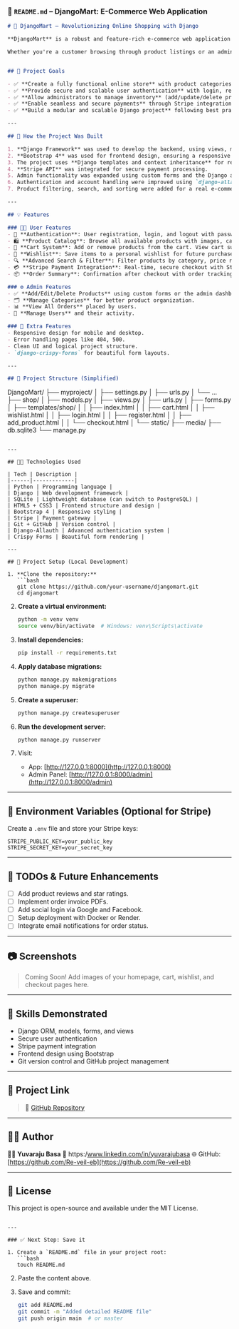

### 📄 `README.md` – DjangoMart: E-Commerce Web Application

```markdown
# 🛒 DjangoMart — Revolutionizing Online Shopping with Django

**DjangoMart** is a robust and feature-rich e-commerce web application built using the Django framework. The project replicates a real-world online store, offering users a seamless shopping experience and giving administrators full control over product management, orders, and user interactions.

Whether you're a customer browsing through product listings or an admin managing the backend, DjangoMart provides a responsive, secure, and intuitive interface for all.


## 🎯 Project Goals

- ✅ **Create a fully functional online store** with product categories, cart, wishlist, and payments.
- ✅ **Provide secure and scalable user authentication** with login, registration, and logout functionalities.
- ✅ **Allow administrators to manage inventory** (add/update/delete products) using Django's admin panel and custom forms.
- ✅ **Enable seamless and secure payments** through Stripe integration.
- ✅ **Build a modular and scalable Django project** following best practices in web development.

---

## 🔧 How the Project Was Built

1. **Django Framework** was used to develop the backend, using views, models, and forms for complete CRUD operations.
2. **Bootstrap 4** was used for frontend design, ensuring a responsive and modern UI.
3. The project uses **Django templates and context inheritance** for reusable and maintainable code.
4. **Stripe API** was integrated for secure payment processing.
5. Admin functionality was expanded using custom forms and the Django admin dashboard.
6. Authentication and account handling were improved using `django-allauth`.
7. Product filtering, search, and sorting were added for a real e-commerce-like experience.

---

## 💡 Features

### 🧑‍💻 User Features
- 🔐 **Authentication**: User registration, login, and logout with password validation.
- 🛍️ **Product Catalog**: Browse all available products with images, categories, price, and descriptions.
- 🛒 **Cart System**: Add or remove products from the cart. View cart summary and total cost.
- 💖 **Wishlist**: Save items to a personal wishlist for future purchase.
- 🔍 **Advanced Search & Filter**: Filter products by category, price range, and keyword search.
- 💳 **Stripe Payment Integration**: Real-time, secure checkout with Stripe.
- 📦 **Order Summary**: Confirmation after checkout with order tracking for users.

### ⚙️ Admin Features
- ✅ **Add/Edit/Delete Products** using custom forms or the admin dashboard.
- 🗂️ **Manage Categories** for better product organization.
- 📊 **View All Orders** placed by users.
- 👥 **Manage Users** and their activity.

### 🌟 Extra Features
- Responsive design for mobile and desktop.
- Error handling pages like 404, 500.
- Clean UI and logical project structure.
- `django-crispy-forms` for beautiful form layouts.

---

## 📁 Project Structure (Simplified)
```

DjangoMart/
├── myproject/
│   ├── settings.py
│   ├── urls.py
│   └── ...
├── shop/
│   ├── models.py
│   ├── views.py
│   ├── urls.py
│   ├── forms.py
│   ├── templates/shop/
│   │   ├── index.html
│   │   ├── cart.html
│   │   ├── wishlist.html
│   │   ├── login.html
│   │   ├── register.html
│   │   ├── add\_product.html
│   │   └── checkout.html
│   └── static/
├── media/
├── db.sqlite3
└── manage.py

````

---

## 🧑‍🔬 Technologies Used

| Tech | Description |
|------|-------------|
| Python | Programming language |
| Django | Web development framework |
| SQLite | Lightweight database (can switch to PostgreSQL) |
| HTML5 + CSS3 | Frontend structure and design |
| Bootstrap 4 | Responsive styling |
| Stripe | Payment gateway |
| Git + GitHub | Version control |
| Django-Allauth | Advanced authentication system |
| Crispy Forms | Beautiful form rendering |

---

## 🔗 Project Setup (Local Development)

1. **Clone the repository:**
   ```bash
   git clone https://github.com/your-username/djangomart.git
   cd djangomart
````

2. **Create a virtual environment:**

   ```bash
   python -m venv venv
   source venv/bin/activate  # Windows: venv\Scripts\activate
   ```

3. **Install dependencies:**

   ```bash
   pip install -r requirements.txt
   ```

4. **Apply database migrations:**

   ```bash
   python manage.py makemigrations
   python manage.py migrate
   ```

5. **Create a superuser:**

   ```bash
   python manage.py createsuperuser
   ```

6. **Run the development server:**

   ```bash
   python manage.py runserver
   ```

7. Visit:

   * App: [http://127.0.0.1:8000](http://127.0.0.1:8000)
   * Admin Panel: [http://127.0.0.1:8000/admin](http://127.0.0.1:8000/admin)

---

## 🔐 Environment Variables (Optional for Stripe)

Create a `.env` file and store your Stripe keys:

```
STRIPE_PUBLIC_KEY=your_public_key
STRIPE_SECRET_KEY=your_secret_key
```

---

## 📝 TODOs & Future Enhancements

* [ ] Add product reviews and star ratings.
* [ ] Implement order invoice PDFs.
* [ ] Add social login via Google and Facebook.
* [ ] Setup deployment with Docker or Render.
* [ ] Integrate email notifications for order status.

---

## 📷 Screenshots

> Coming Soon! Add images of your homepage, cart, wishlist, and checkout pages here.

---

## 💼 Skills Demonstrated

* Django ORM, models, forms, and views
* Secure user authentication
* Stripe payment integration
* Frontend design using Bootstrap
* Git version control and GitHub project management

---

## 📌 Project Link

> 🔗 [GitHub Repository](https://github.com/Re-veil-eb/djangomart)

---

## 🙋‍♂️ Author

👨‍💻 **Yuvaraju Basa**
📧 https:/www.linkedin.com/in/yuvarajubasa
🌐 GitHub: [https://github.com/Re-veil-eb](https://github.com/Re-veil-eb)

---

## 📜 License

This project is open-source and available under the MIT License.

````

---

### ✅ Next Step: Save it

1. Create a `README.md` file in your project root:
   ```bash
   touch README.md
````

2. Paste the content above.
3. Save and commit:

   ```bash
   git add README.md
   git commit -m "Added detailed README file"
   git push origin main  # or master
   ```

